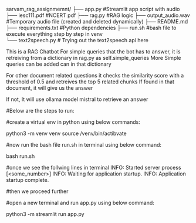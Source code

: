 sarvam_rag_assignmemnt/
├── app.py                  #Streamlit app script with audio
├── iesc111.pdf             #NCERT pdf
├── rag.py                  #RAG logic 
├── output_audio.wav        #Temporary audio file (created and deleted dynamically)
├── README.md  
├── requirements.txt        #Python dependencies
├── run.sh                  #bash file to execute everything step by step in venv             
└── text2speech.py          # Trying out the text2speech api here 


This is a RAG Chatbot 
For simple queries that the bot has to answer, it is retreiving from a dictionary in rag.py as self.simple_queries
More Simple queries can be added can in that dictionary

For other document related questions it checks the similarity score with a threshold of 0.5 and retreives the top 5 
related chunks
If found in that document, it will give us the answer

If not, It will use ollama model mistral to retrieve an answer


#Below are the steps to run:

#create a virtual env in python using below commands:

python3 -m venv venv
source /venv/bin/actibvate


#now run the bash file run.sh in terminal using below command:

bash run.sh

#once we see the follwing lines in terminal
INFO:     Started server process [<some_number>]
INFO:     Waiting for application startup.
INFO:     Application startup complete.

#then we proceed further

#open a new terminal and run app.py using below command:

python3 -m streamlit run app.py





